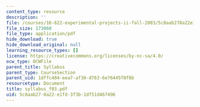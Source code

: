 ```yaml
---
content_type: resource
description: ''
file: /courses/16-622-experimental-projects-ii-fall-2003/5c8aab278a22e1fd3f3b1df51d467496_syllabus_f03.pdf
file_size: 173060
file_type: application/pdf
hide_download: true
hide_download_original: null
learning_resource_types: []
license: https://creativecommons.org/licenses/by-nc-sa/4.0/
ocw_type: OCWFile
parent_title: Syllabus
parent_type: CourseSection
parent_uid: 1dffc484-eea7-af30-d763-6e76445f0f8b
resourcetype: Document
title: syllabus_f03.pdf
uid: 5c8aab27-8a22-e1fd-3f3b-1df51d467496
---
```


